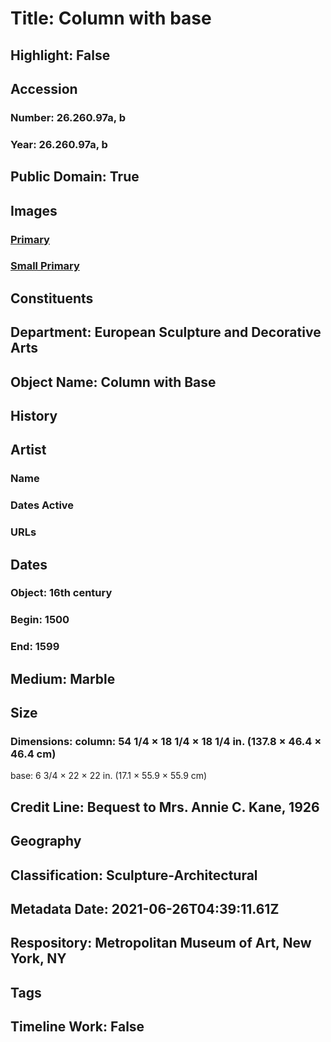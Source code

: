 # Title: Column with base
## Highlight: False
## Accession
### Number: 26.260.97a, b
### Year: 26.260.97a, b
## Public Domain: True
## Images
### [Primary](https://images.metmuseum.org/CRDImages/es/original/LC-26_260_97ab.jpg)
### [Small Primary](https://images.metmuseum.org/CRDImages/es/web-large/LC-26_260_97ab.jpg)
## Constituents
## Department: European Sculpture and Decorative Arts
## Object Name: Column with Base
## History
## Artist
### Name
### Dates Active
### URLs
## Dates
### Object: 16th century
### Begin: 1500
### End: 1599
## Medium: Marble
## Size
### Dimensions: column: 54 1/4 × 18 1/4 × 18 1/4 in. (137.8 × 46.4 × 46.4 cm)
base: 6 3/4 × 22 × 22 in. (17.1 × 55.9 × 55.9 cm)
## Credit Line: Bequest to Mrs. Annie C. Kane, 1926
## Geography
## Classification: Sculpture-Architectural
## Metadata Date: 2021-06-26T04:39:11.61Z
## Respository: Metropolitan Museum of Art, New York, NY
## Tags
## Timeline Work: False
